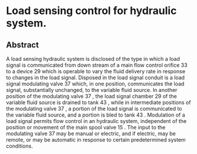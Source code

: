 # Load sensing control for hydraulic system.

## Abstract
A load sensing hydraulic system is disclosed of the type in which a load signal is communicated from down stream of a main flow control orifice 33 to a device 29 which is operable to vary the fluid delivery rate in response to changes in the load signal. Disposed in the load signal conduit is a load signal modulating valve 37 which, in one position, communicates the load signal, substantially unchanged, to the variable fluid source. In another position of the modulating valve 37 , the load signal chamber 29 of the variable fluid source is drained to tank 43 , while in intermediate positions of the modulating valve 37 , a portion of the load signal is communicated to the variable fluid source, and a portion is bled to tank 43 . Modulation of a load signal permits flow control in an hydraulic system, independent of the position or movement of the main spool valve 15 . The input to the modulating valve 37 may be manual or electric, and if electric, may be remote, or may be automatic in response to certain predetermined system conditions.